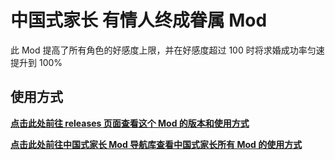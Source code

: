 # 中国式家长 有情人终成眷属 Mod
此 Mod 提高了所有角色的好感度上限，并在好感度超过 100 时将求婚成功率匀速提升到 100%

## 使用方式
**[点击此处前往 releases 页面查看这个 Mod 的版本和使用方式](https://github.com/MrTrueChina/Chinese-Parents-Jack-Shall-Have-Jill/releases)**  

**[点击此处前往中国式家长 Mod 导航库查看中国式家长所有 Mod 的使用方式](https://github.com/MrTrueChina/Chinese-Parents-Mods)**  
